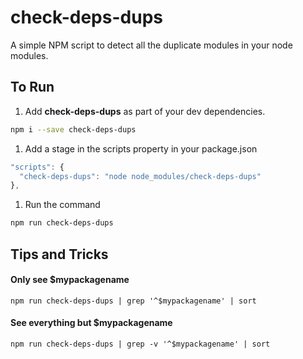 # check-deps-dups

A simple NPM script to detect all the duplicate modules in your node modules.


## To Run

1. Add __check-deps-dups__ as part of your dev dependencies.

 ```sh
 npm i --save check-deps-dups

 ```
1. Add a stage in the scripts property in your package.json
  ```js
  "scripts": {
    "check-deps-dups": "node node_modules/check-deps-dups"
  },
  ```
1. Run the command
  ```sh
  npm run check-deps-dups
  ```

## Tips and Tricks

#### Only see $mypackagename

```
npm run check-deps-dups | grep '^$mypackagename' | sort
```

#### See everything but $mypackagename

```
npm run check-deps-dups | grep -v '^$mypackagename' | sort
```
